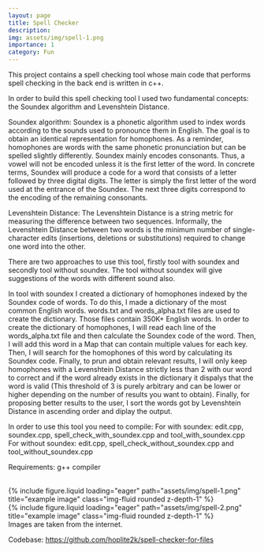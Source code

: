 ```yaml
---
layout: page
title: Spell Checker
description:
img: assets/img/spell-1.png
importance: 1
category: Fun
---
```


This project contains a spell checking tool whose main code that performs spell checking in the back end is written in c++.

In order to build this spell checking tool I used two fundamental concepts: the Soundex algorithm and Levenshtein Distance.

Soundex algorithm: Soundex is a phonetic algorithm used to index words according to the sounds used to pronounce them in English. The goal is to obtain an identical representation for homophones. As a reminder, homophones are words with the same phonetic pronunciation but can be spelled slightly differently. Soundex mainly encodes consonants. Thus, a vowel will not be encoded unless it is the first letter of the word. In concrete terms, Soundex will produce a code for a word that consists of a letter followed by three digital digits. The letter is simply the first letter of the word used at the entrance of the Soundex. The next three digits correspond to the encoding of the remaining consonants.

Levenshtein Distance: The Levenshtein Distance is a string metric for measuring the difference between two sequences. Informally, the Levenshtein Distance between two words is the minimum number of single-character edits (insertions, deletions or substitutions) required to change one word into the other.

There are two approaches to use this tool, firstly tool with soundex and secondly tool without soundex. The tool without soundex will give suggestions of the words with different sound also.

In tool with soundex I created a dictionary of homophones indexed by the Soundex code of words. To do this, I made a dictionary of the most common English words. words.txt and words_alpha.txt files are used to create the dictionary. Those files contain 350K+ English words. In order to create the dictionary of homophones, I will read each line of the words_alpha.txt file and then calculate the Soundex code of the word. Then, I will add this word in a Map that can contain multiple values for each key. Then, I will search for the homophones of this word by calculating its Soundex code. Finally, to prun and obtain relevant results, I will only keep homophones with a Levenshtein Distance strictly less than 2 with our word to correct and if the word already exists in the dictionary it dispalys that the word is valid (This threshold of 3 is purely arbitrary and can be lower or higher depending on the number of results you want to obtain). Finally, for proposing better results to the user, I sort the words got by Levenshtein Distance in ascending order and diplay the output.

In order to use this tool you need to compile:
    For with soundex: edit.cpp, soundex.cpp, spell_check_with_soundex.cpp and tool_with_soundex.cpp
    For without soundex: edit.cpp, spell_check_without_soundex.cpp and tool_without_soundex.cpp

Requirements:
    g++ compiler


<br>
<div class="row">
    <div class="col-sm mt-3 mt-md-0">
        {% include figure.liquid loading="eager" path="assets/img/spell-1.png" title="example image" class="img-fluid rounded z-depth-1" %}
    </div>
    <div class="col-sm mt-3 mt-md-0">
        {% include figure.liquid loading="eager" path="assets/img/spell-2.png" title="example image" class="img-fluid rounded z-depth-1" %}
    </div>
</div>
<div class="caption">
    Images are taken from the internet.
</div>

Codebase: <a href="https://github.com/hoplite2k/spell-checker-for-files">https://github.com/hoplite2k/spell-checker-for-files</a>
